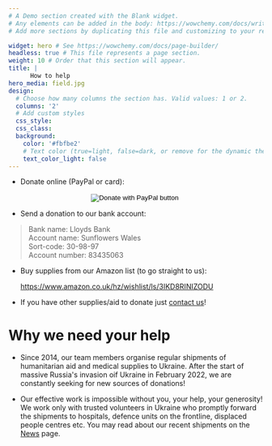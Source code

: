 ```yaml
---
# A Demo section created with the Blank widget.
# Any elements can be added in the body: https://wowchemy.com/docs/writing-markdown-latex/
# Add more sections by duplicating this file and customizing to your requirements.

widget: hero # See https://wowchemy.com/docs/page-builder/
headless: true # This file represents a page section.
weight: 10 # Order that this section will appear.
title: |
      How to help
hero_media: field.jpg
design:
  # Choose how many columns the section has. Valid values: 1 or 2.
  columns: '2'
  # Add custom styles
  css_style: 
  css_class:
  background:
    color: '#fbfbe2'
    # Text color (true=light, false=dark, or remove for the dynamic theme color).
    text_color_light: false
---
```


* Donate online (PayPal or card):

<form action="https://www.paypal.com/donate" method="post" target="_top" align="center">
<input type="hidden" name="hosted_button_id" value="8CTUQ9ASWTF7U" />
<input type="image" src="https://www.paypalobjects.com/en_US/GB/i/btn/btn_donateCC_LG.gif" border="0" name="submit" title="PayPal - The safer, easier way to pay online!" alt="Donate with PayPal button" />
<img alt="" border="0" src="https://www.paypal.com/en_GB/i/scr/pixel.gif" width="1" height="1" />
</form>

* Send a donation to our bank account:
>   Bank name: Lloyds Bank</br>
    Account name: Sunflowers Wales</br>
    Sort-code: 30-98-97</br>
    Account number: 83435063

* Buy supplies from our Amazon list (to go straight to us):

    <a href="https://www.amazon.co.uk/hz/wishlist/ls/3IKD8RINIZODU">https://www.amazon.co.uk/hz/wishlist/ls/3IKD8RINIZODU</a>

*  If you have other supplies/aid to donate just <a href="/contact/">contact us</a>!


# Why we need your help

* Since 2014, our team members organise regular shipments of humanitarian aid and medical supplies to Ukraine. After the start of massive Russia's invasion oif Ukraine in February 2022, we are constantly seeking for new sources of donations!

* Our effective work is impossible without you, your help, your generosity! We work only with trusted volunteers in Ukraine who promptly forward the shipments to hospitals, defence units on the frontline, displaced people centres etc. You may read about our recent shipments on the <a href="/news/">News</a> page.
